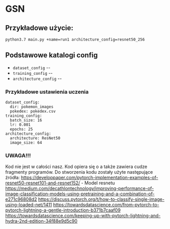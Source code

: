 # GSN


## Przykładowe użycie:

``` 
python3.7 main.py +name=run1 architecture_config=resnet50_256

```

## Podstawowe katalogi config

* `dataset_config` -- 
* `training_config` -- 
* `architecture_config` -- 

### Przykładowe ustawienia uczenia
``` 
dataset_config:
  dir: pokemon_images
  pokedex: pokedex.csv
training_config:
  batch_size: 16
  lr: 0.001
  epochs: 25
architecture_config:
  architecture: ResNet50
  image_size: 64
``` 
### UWAGA!!!
Kod nie jest w całości nasz.
Kod opiera się o a także zawiera cudze fragmenty programów.
Do stworzenia kodu zostały użyte następujące źródła:
https://developpaper.com/pytorch-implementation-examples-of-resnet50-resnet101-and-resnet152/ - Model resnetu
https://medium.com/decathlontechnology/improving-performance-of-image-classification-models-using-pretraining-and-a-combination-of-e271c96808d2
https://discuss.pytorch.org/t/how-to-classify-single-image-using-loaded-net/1411
https://towardsdatascience.com/from-pytorch-to-pytorch-lightning-a-gentle-introduction-b371b7caaf09
https://towardsdatascience.com/keeping-up-with-pytorch-lightning-and-hydra-2nd-edition-34f88e9d5c90
